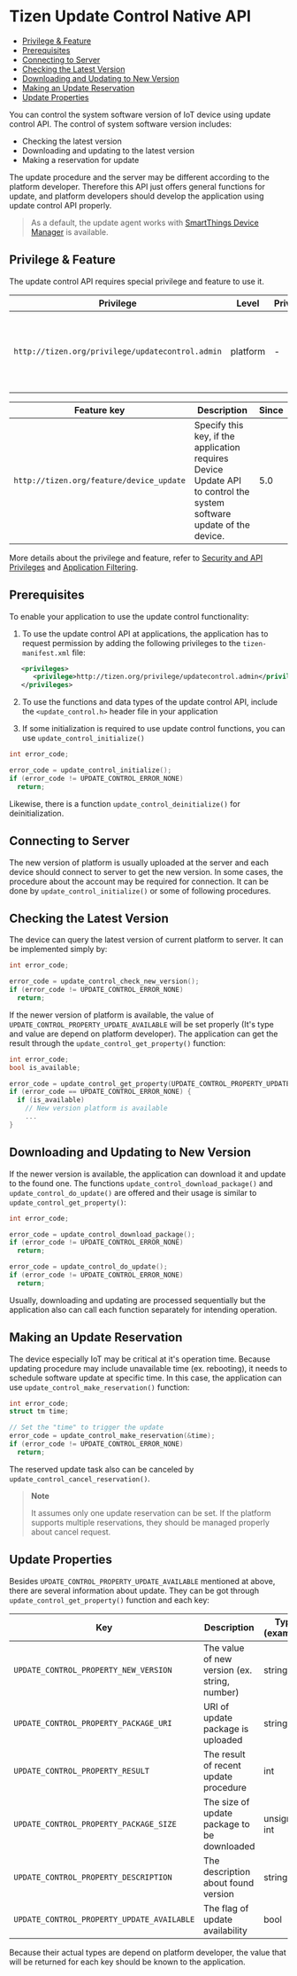 # Tizen Update Control Native API

- [Privilege & Feature](#privilege-feature)
- [Prerequisites](#prerequisites)
- [Connecting to Server](#connecting-to-server)
- [Checking the Latest Version](#checking-the-latest-version)
- [Downloading and Updating to New Version](#downloading-and-updating-to-new-version)
- [Making an Update Reservation](#making-an-update-reservation)
- [Update Properties](#update-properties)

You can control the system software version of IoT device using update control API.
The control of system software version includes:
- Checking the latest version
- Downloading and updating to the latest version
- Making a reservation for update

The update procedure and the server may be different according to the platform developer.
Therefore this API just offers general functions for update, and platform developers should develop the application using update control API properly.

>As a default, the update agent works with [SmartThings Device Manager](https://console.smartthingsdm.com/) is available.

## Privilege & Feature

The update control API requires special privilege and feature to use it.

| Privilege                                | Level    | Privacy      | Since | Description                              |
|----------------------------------------|-------|------------|-----|----------------------------------------|
| `http://tizen.org/privilege/updatecontrol.admin` | platform   | -      | 5.0   |  The application can control the firmware update procedure.       |

| Feature key                              | Description                              | Since |
|----------------------------------------|----------------------------------------|-----|
| `http://tizen.org/feature/device_update`       | Specify this key, if the application requires Device Update API to control the system software update of the device. | 5.0   |

More details about the privilege and feature, refer to [Security and API Privileges](https://developer.tizen.org/development/training/native-application/understanding-tizen-programming/security-and-api-privileges) and [Application Filtering](https://developer.tizen.org/development/training/native-application/understanding-tizen-programming/application-filtering).

## Prerequisites

To enable your application to use the update control functionality:

1. To use the update control API at applications, the application has to request permission by adding the following privileges to the `tizen-manifest.xml` file:

```xml
   <privileges>
      <privilege>http://tizen.org/privilege/updatecontrol.admin</privilege>
   </privileges>
```

2. To use the functions and data types of the update control API, include the `<update_control.h>` header file in your application

3. If some initialization is required to use update control functions, you can use `update_control_initialize()`

```cpp
int error_code;

error_code = update_control_initialize();
if (error_code != UPDATE_CONTROL_ERROR_NONE)
  return;
```
Likewise, there is a function `update_control_deinitialize()` for deinitialization.

## Connecting to Server

The new version of platform is usually uploaded at the server and each device should connect to server to get the new version.
In some cases, the procedure about the account may be required for connection. It can be done by `update_control_initialize()` or some of following procedures.

## Checking the Latest Version

The device can query the latest version of current platform to server. It can be implemented simply by:
```cpp
int error_code;

error_code = update_control_check_new_version();
if (error_code != UPDATE_CONTROL_ERROR_NONE)
  return;
```

If the newer version of platform is available, the value of `UPDATE_CONTROL_PROPERTY_UPDATE_AVAILABLE` will be set properly
(It's type and value are depend on platform developer).
The application can get the result through the `update_control_get_property()` function:
```cpp
int error_code;
bool is_available;

error_code = update_control_get_property(UPDATE_CONTROL_PROPERTY_UPDATE_AVAILABLE, (void **)&is_available);
if (error_code == UPDATE_CONTROL_ERROR_NONE) {
  if (is_available)
    // New version platform is available
    ...
}
```

## Downloading and Updating to New Version

If the newer version is available, the application can download it and update to the found one.
The functions `update_control_download_package()` and `update_control_do_update()` are offered and their usage is similar to `update_control_get_property()`:
```cpp
int error_code;

error_code = update_control_download_package();
if (error_code != UPDATE_CONTROL_ERROR_NONE)
  return;

error_code = update_control_do_update();
if (error_code != UPDATE_CONTROL_ERROR_NONE)
  return;
```
Usually, downloading and updating are processed sequentially but the application also can call each function separately for intending operation.

## Making an Update Reservation

The device especially IoT may be critical at it's operation time. Because updating procedure may include unavailable time (ex. rebooting), it needs to schedule software update at specific time.
In this case, the application can use `update_control_make_reservation()` function:
```cpp
int error_code;
struct tm time;

// Set the "time" to trigger the update
error_code = update_control_make_reservation(&time);
if (error_code != UPDATE_CONTROL_ERROR_NONE)
  return;
```
The reserved update task also can be canceled by `update_control_cancel_reservation()`.

> **Note**
>
> It assumes only one update reservation can be set. If the platform supports multiple reservations, they should be managed properly about cancel request.

## Update Properties

Besides `UPDATE_CONTROL_PROPERTY_UPDATE_AVAILABLE` mentioned at above, there are several information about update.
They can be got through `update_control_get_property()` function and each key:

| Key                                   |  Description                                  | Type (example) |
| --------------------------------------| --------------------------------------------- |----------------|
| `UPDATE_CONTROL_PROPERTY_NEW_VERSION` | The value of new version (ex. string, number) | string         |
| `UPDATE_CONTROL_PROPERTY_PACKAGE_URI` | URI of update package is uploaded             | string         |
| `UPDATE_CONTROL_PROPERTY_RESULT`      | The result of recent update procedure         | int            |
| `UPDATE_CONTROL_PROPERTY_PACKAGE_SIZE`| The size of update package to be downloaded   | unsigned int   |
| `UPDATE_CONTROL_PROPERTY_DESCRIPTION` | The description about found version           | string         |
| `UPDATE_CONTROL_PROPERTY_UPDATE_AVAILABLE`| The flag of update availability           | bool           |

Because their actual types are depend on platform developer, the value that will be returned for each key should be known to the application.
